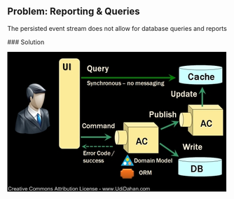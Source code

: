 ## Problem: Reporting & Queries

The persisted event stream does not allow for database queries and reports

<div class="slide" markdown="1">
### Solution

![Eventstream](static/img/cqrs.png)
</div>